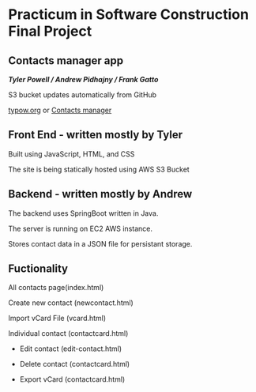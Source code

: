 # Practicum in Software Construction Final Project
## Contacts manager app
***Tyler Powell / Andrew Pidhajny / Frank Gatto***

S3 bucket updates automatically from GitHub 

 [typow.org](http://typow.org) or [Contacts manager](http://practicum.final.s3-website.us-east-2.amazonaws.com )
## Front End - written mostly by Tyler
Built using JavaScript, HTML, and CSS 

The site is being statically hosted using AWS S3 Bucket

## Backend - written mostly by Andrew
The backend uses SpringBoot written in Java.

The server is running on EC2 AWS instance.

Stores contact data in a JSON file for persistant storage.

## Fuctionality
All contacts page(index.html) 

Create new contact (newcontact.html) 

Import vCard File (vcard.html)  

Individual contact (contactcard.html) 

* Edit contact (edit-contact.html)

* Delete contact (contactcard.html) 

* Export vCard (contactcard.html) 


